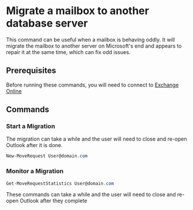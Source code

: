 # Migrate a mailbox to another database server

This command can be useful when a mailbox is behaving oddly. It will migrate the mailbox to another server on Microsoft's end and appears to repair it at the same time, which can fix odd issues.

## Prerequisites

Before running these commands, you will need to connect to [Exchange Online](../1%20Global/ExchangeOnlineManagement.md)

## Commands

### Start a Migration

The migration can take a while and the user will need to close and re-open Outlook after it is done.

```PowerShell
New-MoveRequest User@domain.com
```

### Monitor a Migration

```PowerShell
Get-MoveRequestStatistics User@domain.com
```

These commands can take a while and the user will need to close and re-open Outlook after they complete
